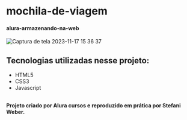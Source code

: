 # mochila-de-viagem

#### alura-armazenando-na-web

![Captura de tela 2023-11-17 15 36 37](https://github.com/weberstefani/mochila-de-viagem/assets/123468744/a0fb6abc-08ab-4214-a33f-a6815e30d9ab)

## Tecnologias utilizadas nesse projeto:
* HTML5
* CSS3
* Javascript

##
#### Projeto criado por Alura cursos e reproduzido em prática por Stefani Weber.

